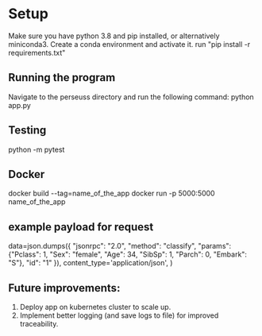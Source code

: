 # Setup
Make sure you have python 3.8 and pip installed, or alternatively miniconda3.
Create a conda environment and activate it.
run "pip install -r requirements.txt"

## Running the program
Navigate to the perseuss directory and run the following command:
python app.py

## Testing
python -m pytest

## Docker
docker build --tag=name_of_the_app
docker run -p 5000:5000 name_of_the_app

## example payload for request
data=json.dumps({
            "jsonrpc": "2.0",
            "method": "classify",
            "params": {"Pclass": 1, "Sex": "female", "Age": 34, "SibSp": 1, "Parch": 0, "Embark": "S"},
            "id": "1"
        }),
        content_type='application/json',
    )
    
    
## Future improvements:
1) Deploy app on kubernetes cluster to scale up.
2) Implement better logging (and save logs to file) for improved traceability.
